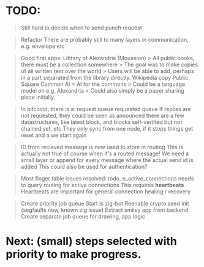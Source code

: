 # TODO:

> Still hard to decide when to send punch request

> Refactor
  > There are probably still to many layers in communication, e.g. envelope etc

> Good first apps:
  > Library of Alexandria (Mouseion)
    > All public books, there must be a collection somewhere
    > The goal was to make copies of all written text over the world
      > Users will be able to add, perhaps in a part separated from the library directly.
  > Wikipedia copy
  > Public Square
  > Common AI
    > AI for the commons
    > Could be a language model on e.g. Alexandria
    > Could also simply be a paper sharing place initially.
  
> In bitcoind, there is a:
  > request queue
  > requested queue
  > If replies are not requested, they could be seen as announced
  > there are a few datastructures, like latest block, and blocks self-verified but not chained yet, etc
> They only sync from one node, if it stops things get reset and a we start again

> ID from recieved message is now used to store in routing
  > This is actually not true of course when it's a routed message! 
  > We need a small layer or append for every message where the actual send id is added
  > This could also be used for authentication?

> Most finger table issues resolved:
  > todo, n_active_connections needs to query routing for active connections
  > This requires __heartbeats__
  > Heartbeats are important for general connection healing / recovery

> Create priority job queue
 > Start is zig-bot
> Reenable crypto seed init (segfaults now, known zig issue)
> Extract smiley app from backend
  > Create separate job queue for drawing, app logic

# Next: (small) steps selected with priority to make progress.

